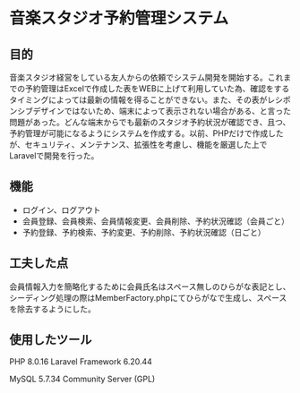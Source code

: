# 音楽スタジオ予約管理システム

## 目的
音楽スタジオ経営をしている友人からの依頼でシステム開発を開始する。これまでの予約管理はExcelで作成した表をWEBに上げて利用していた為、確認をするタイミングによっては最新の情報を得ることができない。また、その表がレシポンシブデザインではないため、端末によって表示されない場合がある、と言った問題があった。どんな端末からでも最新のスタジオ予約状況が確認でき、且つ、予約管理が可能になるようにシステムを作成する。以前、PHPだけで作成したが、セキュリティ、メンテナンス、拡張性を考慮し、機能を厳選した上でLaravelで開発を行った。

## 機能
- ログイン、ログアウト
- 会員登録、会員検索、会員情報変更、会員削除、予約状況確認（会員ごと）
- 予約登録、予約検索、予約変更、予約削除、予約状況確認（日ごと）

## 工夫した点
会員情報入力を簡略化するために会員氏名はスペース無しのひらがな表記とし、シーディング処理の際はMemberFactory.phpにてひらがなで生成し、スペースを除去するようにした。

## 使用したツール
PHP 8.0.16
Laravel Framework 6.20.44

MySQL 5.7.34 Community Server (GPL)
